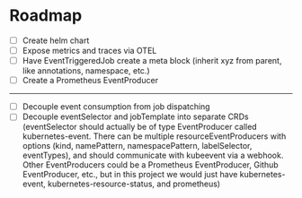 # Roadmap

- [ ] Create helm chart
- [ ] Expose metrics and traces via OTEL
- [ ] Have EventTriggeredJob create a meta block (inherit xyz from parent, like annotations, namespace, etc.)
- [ ] Create a Prometheus EventProducer

---

- [ ] Decouple event consumption from job dispatching
- [ ] Decouple eventSelector and jobTemplate into separate CRDs (eventSelector should actually be of type EventProducer called kubernetes-event. There can be multiple resourceEventProducers with options (kind, namePattern, namespacePattern, labelSelector, eventTypes), and should communicate with kubeevent via a webhook. Other EventProducers could be a Prometheus EventProducer, Github EventProducer, etc., but in this project we would just have kubernetes-event, kubernetes-resource-status, and prometheus)
